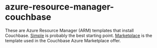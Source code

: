 # azure-resource-manager-couchbase

These are Azure Resource Manager (ARM) templates that install Couchbase.  [Simple](simple) is probably the best starting point.  [Marketplace](marketplace) is the template used in the Couchbase Azure Marketplace offer.
